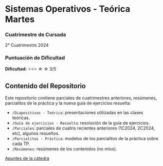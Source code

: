 # Sistemas Operativos - Teórica Martes

### Cuatrimestre de Cursada
2° Cuatrimestre 2024

### Puntuación de Dificultad
**Dificultad:** ⭐⭐⭐ ☆ ☆ 3/5

## Contenido del Repositorio
Este repositorio contiene parciales de cuatrimestres anteriores, resúmenes, parcialitos de la práctica y la nueva guía de ejercicios resuelta:

- `/Diapositivas - Teórica`: presentaciones utilizadas en las clases teóricas.
- `/Guía de ejercicios - Resuelta`: resolución de la guía de ejercicios.
- `/Parciales`: parciales de cuatris recientes anteriores (1C2024, 2C2024, etc), algunos resueltos.
-  `/Parcialitos - Práctica`: modelos de los parcialitos de la práctica sobre cada TP.
- `/Resúmenes`: resúmenes de los contenidos (no míos).
  
[Apuntes de la cátedra](https://fisop.github.io/apunte/index.html)
